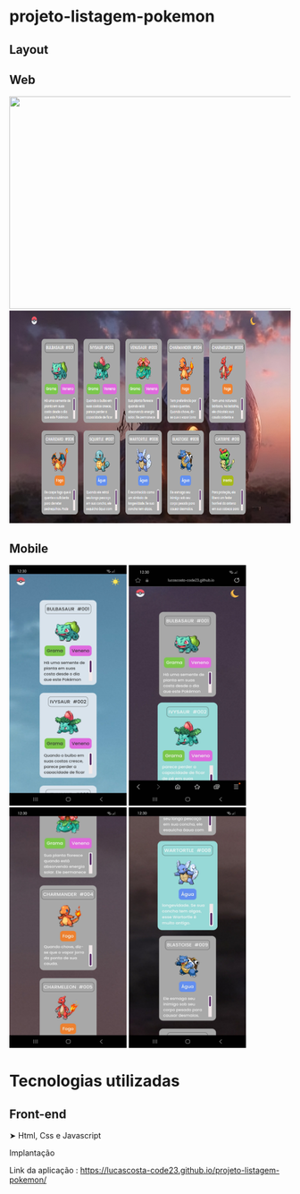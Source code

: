 # projeto-listagem-pokemon

## Layout

## Web

<img src="https://github.com/LucasCosta-Code23/projeto-listagem-pokemon/blob/main/src/imagens/TelaInicialModoPadr%C3%A3o.png" width="680" height="380"> <img src="https://github.com/LucasCosta-Code23/projeto-listagem-pokemon/blob/main/src/imagens/TelaIniciaModoEscuro.png" width="680" height="380"> 

## Mobile

<img src="https://github.com/LucasCosta-Code23/projeto-listagem-pokemon/blob/main/src/imagens/Mobile1.jpg" width="210" height="430"> <img src="https://github.com/LucasCosta-Code23/projeto-listagem-pokemon/blob/main/src/imagens/Mobile2.jpg" width="210" height="430"> <img src="https://github.com/LucasCosta-Code23/projeto-listagem-pokemon/blob/main/src/imagens/Mobile3.jpg" width="210" height="430"> <img src="https://github.com/LucasCosta-Code23/projeto-listagem-pokemon/blob/main/src/imagens/Mobile5.jpg" width="210" height="430"> 

# Tecnologias utilizadas

## Front-end
➤ Html, Css e Javascript

Implantação

Link da aplicação : https://lucascosta-code23.github.io/projeto-listagem-pokemon/

